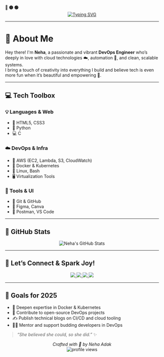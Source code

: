 <div align="left">
  <b><span>🔴 🟡 🟢</span></b>
</div>



<div align="center">
  <a href="https://git.io/typing-svg">
    <img src="https://readme-typing-svg.demolab.com?font=Fira+Code&weight=600&size=24&pause=1000&color=F39AC3&width=600&height=55&lines=%E2%9C%A8+Hi+there%2C+I'm+Neha+Adak!+%F0%9F%8C%B8" alt="Typing SVG" />
  </a>
</div>

---

# 🌷 About Me

Hey there! I'm **Neha**, a passionate and vibrant **DevOps Engineer** who’s deeply in love with cloud technologies ☁️, automation 🔄, and clean, scalable systems.  
I bring a touch of creativity into everything I build and believe tech is even more fun when it’s beautiful and empowering 💖.

---

## 💻 Tech Toolbox

### 💡 Languages & Web
- 🌈 HTML5, CSS3  
- 🐍 Python  
- 💻 C  

### ☁️ DevOps & Infra
- 💫 AWS (EC2, Lambda, S3, CloudWatch)  
- 🐳 Docker & Kubernetes  
- 🐧 Linux, Bash  
- 🖥️ Virtualization Tools  

### 🎨 Tools & UI
- 🌸 Git & GitHub  
- 🎨 Figma, Canva  
- 🧪 Postman, VS Code  

---

## 🌟 GitHub Stats

<p align="center">
  <img src="https://github-readme-stats.vercel.app/api?username=Nehaadak&show_icons=true&theme=rose_pine" alt="Neha's GitHub Stats" />
</p>

---

## 🌸 Let’s Connect & Spark Joy!

<p align="center">
  <a href="https://portfolio-neha-henna.vercel.app/" target="_blank">
    <img src="https://img.shields.io/badge/My%20Portfolio-FF69B4?style=for-the-badge&logo=vercel&logoColor=white" />
  </a>
  <a href="https://www.linkedin.com/in/neha-adak-/" target="_blank">
    <img src="https://img.shields.io/badge/LinkedIn-B48ADB?style=for-the-badge&logo=linkedin&logoColor=white" />
  </a>
  <a href="https://github.com/Nehaadak" target="_blank">
    <img src="https://img.shields.io/badge/GitHub-6E44FF?style=for-the-badge&logo=github&logoColor=white" />
  </a>
  <a href="https://wa.me/9122488021?text=Hey%20Neha!%20Just%20visited%20your%20profile%20and%20I%20love%20your%20vibe!💬" target="_blank">
    <img src="https://img.shields.io/badge/WhatsApp-25D366?style=for-the-badge&logo=whatsapp&logoColor=white" />
  </a>
</p>

---

## 🎯 Goals for 2025

- 🧠 Deepen expertise in Docker & Kubernetes  
- 🚀 Contribute to open-source DevOps projects  
- ✍️ Publish technical blogs on CI/CD and cloud tooling  
- 👩‍🏫 Mentor and support budding developers in DevOps 

> _“She believed she could, so she did.”_ ✨

<p align="center">
  <em>Crafted with 💖 by Neha Adak</em><br/>
  <img src="https://komarev.com/ghpvc/?username=Nehaadak&label=Profile%20Views&color=FF69B4" alt="profile views" />
</p>
